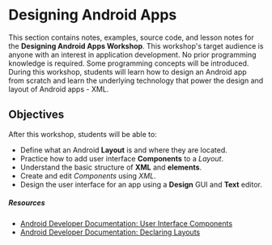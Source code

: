 # Designing Android Apps

This section contains notes, examples, source code, and lesson notes for the **Designing Android Apps Workshop**. This workshop's target audience is anyone with an interest in application development. No prior programming knowledge is required. Some programming concepts will be introduced. During this workshop, students will learn how to design an Android app from scratch and learn the underlying technology that power the design and layout of Android apps - XML.

## Objectives

After this workshop, students will be able to:

* Define what an Android **Layout** is and where they are located.
* Practice how to add user interface **Components** to a *Layout*.
* Understand the basic structure of **XML** and **elements**.
* Create and edit *Components* using *XML*.
* Design the user interface for an app using a **Design** GUI and **Text** editor.

##### Resources

- [Android Developer Documentation: User Interface Components](http://developer.android.com/guide/topics/ui/index.html)
- [Android Developer Documentation: Declaring Layouts](http://developer.android.com/guide/topics/ui/declaring-layout.html)
